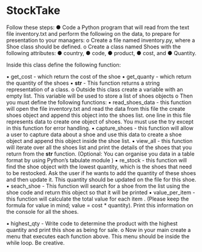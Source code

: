 # StockTake

Follow these steps:
● Code a Python program that will read from the text file inventory.txt and perform the following on the data, to prepare for presentation to your managers:
o Create a file named inventory.py, where a Shoe class should be defined.
o Create a class named Shoes with the following attributes:
● country,
● code,
● product,
● cost, and
● Quantity.

Inside this class define the following function:
 
 ▪ get_cost - which return the cost of the shoe
▪ get_quanty - which return the quantity of the shoes
▪ __str__ - This function returns a string representation of a class.
o Outside this class create a variable with an empty list. This variable will be used to store a list of shoes objects
o Then you must define the following functions:
▪ read_shoes_data - this function will open the file inventory.txt and read the data from this file the create shoes object and append this object into the shoes list. one line in this file represents data to create one object of shoes. You must use the try except in this function for error handling.
▪ capture_shoes - this function will allow a user to capture data about a shoe and use this data to create a shoe object and append this object inside the shoe list.
▪ view_all - this function will iterate over all the shoes list and print the details of the shoes that you return from the __str__ function. (Optional: You can organise you data in a table format by using Python’s tabulate module )
▪ re_stock - this function will find the shoe object with the lowest quantity, which is the shoes that need to be restocked. Ask the user if he wants to add the quantity of these shoes and then update it. This quantity should be updated on the file for this shoe.
▪ seach_shoe - This function will search for a shoe from the list using the shoe code and return this object so that it will be printed
▪ value_per_item - this function will calculate the total value for each item . (Please keep the formula for value in mind; value = cost * quantity). Print this information on the console for all the shoes.
  
▪ highest_qty - Write code to determine the product with the highest quantity and print this shoe as being for sale.
o Now in your main create a menu that executes each function above. This menu should be inside the while loop. Be creative.
